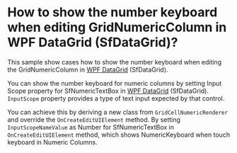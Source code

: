 # How to show the number keyboard when editing GridNumericColumn in WPF DataGrid (SfDataGrid)?

This sample show cases how to show the number keyboard when editing the GridNumericColumn in [WPF DataGrid](https://www.syncfusion.com/wpf-controls/datagrid) (SfDataGrid).

You can show the number keyboard for numeric columns by setting Input Scope property for SfNumericTextBox in [WPF DataGrid](https://www.syncfusion.com/wpf-controls/datagrid) (SfDataGrid). `InputScope` property provides a type of text input expected by that control.

You can achieve this by deriving a new class from `GridCellNumericRenderer` and override the `OnCreateEditUIElement` method. By setting `InputScopeNameValue` as Number for SfNumericTextBox in `OnCreateEditUIElement` method, which shows NumericKeyboard when touch keyboard in Numeric Columns.

